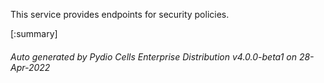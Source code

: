 






This service provides endpoints for security policies.

[:summary]

###### Auto generated by Pydio Cells Enterprise Distribution v4.0.0-beta1 on 28-Apr-2022
